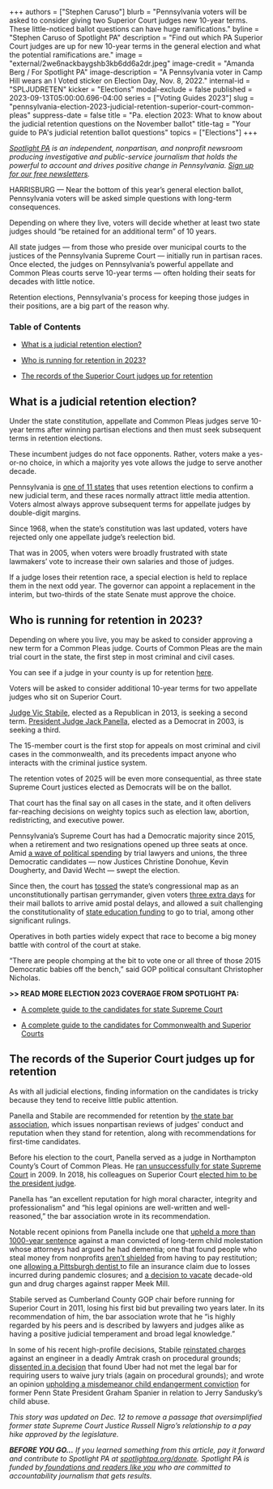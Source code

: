 +++
authors = ["Stephen Caruso"]
blurb = "Pennsylvania voters will be asked to consider giving two Superior Court judges new 10-year terms. These little-noticed ballot questions can have huge ramifications."
byline = "Stephen Caruso of Spotlight PA"
description = "Find out which PA Superior Court judges are up for new 10-year terms in the general election and what the potential ramifications are."
image = "external/2we6nackbaygshb3kb6dd6a2dr.jpeg"
image-credit = "Amanda Berg / For Spotlight PA"
image-description = "A Pennsylvania voter in Camp Hill wears an I Voted sticker on Election Day, Nov. 8, 2022."
internal-id = "SPLJUDRETEN"
kicker = "Elections"
modal-exclude = false
published = 2023-09-13T05:00:00.696-04:00
series = ["Voting Guides 2023"]
slug = "pennsylvania-election-2023-judicial-retention-superior-court-common-pleas"
suppress-date = false
title = "Pa. election 2023: What to know about the judicial retention questions on the November ballot"
title-tag = "Your guide to PA's judicial retention ballot questions"
topics = ["Elections"]
+++

<a href="https://www.spotlightpa.org/"><em>Spotlight PA</em></a><em> is an independent, nonpartisan, and nonprofit newsroom producing investigative and public-service journalism that holds the powerful to account and drives positive change in Pennsylvania. </em><a href="https://www.spotlightpa.org/newsletters"><em>Sign up for our free newsletters</em></a><em>.</em>

HARRISBURG — Near the bottom of this year’s general election ballot, Pennsylvania voters will be asked simple questions with long-term consequences.

Depending on where they live, voters will decide whether at least two state judges should “be retained for an additional term” of 10 years.

All state judges — from those who preside over municipal courts to the justices of the Pennsylvania Supreme Court — initially run in partisan races. Once elected, the judges on Pennsylvania’s powerful appellate and Common Pleas courts serve 10-year terms — often holding their seats for decades with little notice.

Retention elections, Pennsylvania&#39;s process for keeping those judges in their positions, are a big part of the reason why.

### Table of Contents

- <a href="#spl-heading-1">What is a judicial retention election?</a>

- <a href="#spl-heading-2">Who is running for retention in 2023?</a>

- <a href="#spl-heading-3">The records of the Superior Court judges up for retention</a>

<h2 id="spl-heading-1">What is a judicial retention election?</h2>

Under the state constitution, appellate and Common Pleas judges serve 10-year terms after winning partisan elections and then must seek subsequent terms in retention elections.

These incumbent judges do not face opponents. Rather, voters make a yes-or-no choice, in which a majority yes vote allows the judge to serve another decade.

Pennsylvania is <a href="https://ballotpedia.org/Judicial_election_methods_by_state">one of 11 states</a> that uses retention elections to confirm a new judicial term, and these races normally attract little media attention. Voters almost always approve subsequent terms for appellate judges by double-digit margins.

Since 1968, when the state’s constitution was last updated, voters have rejected only one appellate judge’s reelection bid.

<script src="https://www.spotlightpa.org/embed.js" async></script><div data-spl-embed-version="1" data-spl-src="https://www.spotlightpa.org/embeds/newsletter/"></div>

That was in 2005, when voters were broadly frustrated with state lawmakers’ vote to increase their own salaries and those of judges.

If a judge loses their retention race, a special election is held to replace them in the next odd year. The governor can appoint a replacement in the interim, but two-thirds of the state Senate must approve the choice.

<h2 id="spl-heading-2">Who is running for retention in 2023?</h2>

Depending on where you live, you may be asked to consider approving a new term for a Common Pleas judge. Courts of Common Pleas are the main trial court in the state, the first step in most criminal and civil cases.

You can see if a judge in your county is up for retention <a href="https://www.dos.pa.gov/VotingElections/CandidatesCommittees/RunningforOffice/Documents/2023/2023%20Judges%20Chart.pdf">here</a>.

Voters will be asked to consider additional 10-year terms for two appellate judges who sit on Superior Court.

<a href="https://www.pacourts.us/courts/superior-court/superior-court-judges/judge-victor-p-stabile">Judge Vic Stabile</a>, elected as a Republican in 2013, is seeking a second term. <a href="https://www.pacourts.us/courts/superior-court/superior-court-judges/judge-jack-a-panella">President Judge Jack Panella</a>, elected as a Democrat in 2003, is seeking a third.

The 15-member court is the first stop for appeals on most criminal and civil cases in the commonwealth, and its precedents impact anyone who interacts with the criminal justice system.

The retention votes of 2025 will be even more consequential, as three state Supreme Court justices elected as Democrats will be on the ballot.

That court has the final say on all cases in the state, and it often delivers far-reaching decisions on weighty topics such as election law, abortion, redistricting, and executive power.

Pennsylvania’s Supreme Court has had a Democratic majority since 2015, when a retirement and two resignations opened up three seats at once. Amid <a href="https://www.brennancenter.org/our-work/analysis-opinion/spending-pennsylvania-supreme-court-race-tops-out-over-165-million">a wave of political spending</a> by trial lawyers and unions, the three Democratic candidates — now Justices Christine Donohue, Kevin Dougherty, and David Wecht — swept the election.

Since then, the court has <a href="https://www.nytimes.com/2018/01/22/us/pennsylvania-maps-congress.html">tossed</a> the state’s congressional map as an unconstitutionally partisan gerrymander, given voters <a href="https://apnews.com/article/election-2020-pennsylvania-lawsuits-elections-philadelphia-0f0e6f48361df96d2d74d68ac6838709">three extra days</a> for their mail ballots to arrive amid postal delays, and allowed a suit challenging the constitutionality of <a href="https://www.spotlightpa.org/news/2023/02/pa-public-school-funding-lawsuit-state-budget-billions/">state education funding</a> to go to trial, among other significant rulings.

Operatives in both parties widely expect that race to become a big money battle with control of the court at stake.

“There are people chomping at the bit to vote one or all three of those 2015 Democratic babies off the bench,” said GOP political consultant Christopher Nicholas.

<strong>&gt;&gt; READ MORE ELECTION 2023 COVERAGE FROM SPOTLIGHT PA:</strong>

- <a href="https://www.spotlightpa.org/news/2023/09/pennsylvania-election-2023-supreme-court-candidates/">A complete guide to the candidates for state Supreme Court</a>

- <a href="https://www.spotlightpa.org/news/2023/09/pennsylvania-election-2023-commonwealth-superior-court-candidates/">A complete guide to the candidates for Commonwealth and Superior Courts</a>

<h2 id="spl-heading-3">The records of the Superior Court judges up for retention</h2>

As with all judicial elections, finding information on the candidates is tricky because they tend to receive little public attention.

Panella and Stabile are recommended for retention by <a href="https://www.pabar.org/site/For-Lawyers/Committees-Commissions/Judicial-Evaluation/Resources/JEC-Ratings/2023/Superior-Court">the state bar association</a>, which issues nonpartisan reviews of judges&#39; conduct and reputation when they stand for retention, along with recommendations for first-time candidates.

Before his election to the court, Panella served as a judge in Northampton County’s Court of Common Pleas. He <a href="https://www.pottsmerc.com/2009/11/03/cash-drives-pennsylvania-judicial-elections/">ran unsuccessfully for state Supreme Court</a> in 2009. In 2018, his colleagues on Superior Court <a href="https://bucksbar.org/latest-news/jack-anthony-panella-elected-president-judge-of-pennsylvania-superior-court/">elected him to be the president judge</a>.

Panella has “an excellent reputation for high moral character, integrity and professionalism&#34; and “his legal opinions are well-written and well-reasoned,” the bar association wrote in its recommendation.

<script src="https://www.spotlightpa.org/embed.js" async></script><div data-spl-embed-version="1" data-spl-src="https://www.spotlightpa.org/embeds/donate/"></div>

Notable recent opinions from Panella include one that <a href="https://www.pennlive.com/news/2017/06/child_molester_deserves_every.html">upheld a more than 1000-year sentence</a> against a man convicted of long-term child molestation whose attorneys had argued he had dementia; one that found people who steal money from nonprofits <a href="https://www.pennlive.com/news/2018/09/corrupt_politicians_dont_have.html">aren’t shielded</a> from having to pay restitution; one <a href="https://casetext.com/case/ungarean-v-cna-valley-forge-ins-co-1">allowing a </a><u>Pittsburgh dentist </u>to file an insurance claim due to losses incurred during pandemic closures; and <a href="https://www.inquirer.com/news/meek-mill-conviction-overturned-cleared-larry-krasner-philadelphia-20190724.html">a decision to vacate</a> decade-old gun and drug charges against rapper Meek Mill.

Stabile served as Cumberland County GOP chair before running for Superior Court in 2011, losing his first bid but prevailing two years later. In its recommendation of him, the bar association wrote that he “is highly regarded by his peers and is described by lawyers and judges alike as having a positive judicial temperament and broad legal knowledge.”

In some of his recent high-profile decisions, Stabile <a href="https://6abc.com/amtrak-crash-deadly-amtrack-philadelphia/6185361/">reinstated charges</a> against an engineer in a deadly Amtrak crash on procedural grounds; <a href="https://www.law.com/thelegalintelligencer/2023/07/20/split-pa-superior-court-rules-ubers-arbitration-clause-is-unenforceable/">dissented in a decision</a> that found Uber had not met the legal bar for requiring users to waive jury trials (again on procedural grounds); and wrote an opinion <a href="https://www.nbcnews.com/news/us-news/ex-penn-state-president-spanier-convicted-over-sandusky-complaint-loses-n886811">upholding a misdemeanor child endangerment conviction</a> for former Penn State President Graham Spanier in relation to Jerry Sandusky’s child abuse.

<em>This story was updated on Dec. 12 to remove a passage that oversimplified former state Supreme Court Justice Russell Nigro’s relationship to a pay hike approved by the legislature.</em>

<strong><em>BEFORE YOU GO…</em></strong><em> If you learned something from this article, pay it forward and contribute to Spotlight PA at </em><a href="http://spotlightpa.org/donate"><em>spotlightpa.org/donate</em></a><em>. Spotlight PA is funded by</em><a href="https://www.spotlightpa.org/support"><em> foundations and readers like you</em></a><em> who are committed to accountability journalism that gets results.</em>

